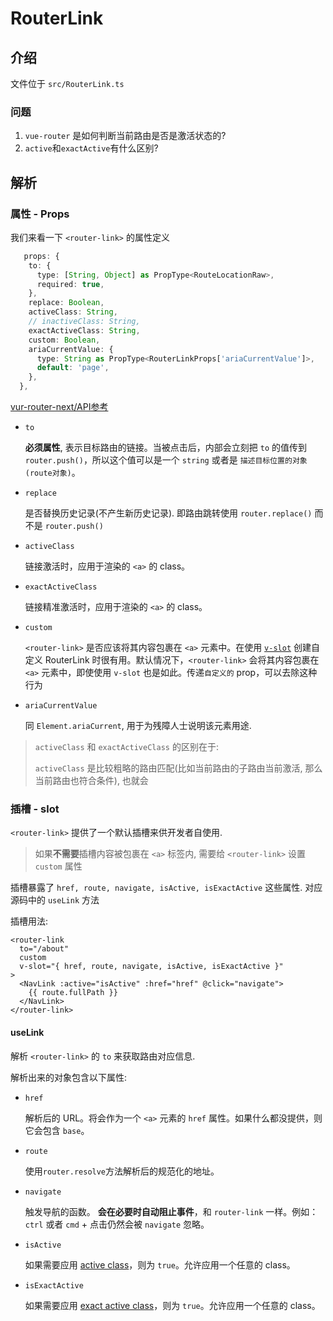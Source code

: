 # RouterLink

## 介绍

文件位于 `src/RouterLink.ts`

### 问题

1. `vue-router` 是如何判断当前路由是否是激活状态的?
2. `active`和`exactActive`有什么区别?

## 解析

### 属性 - Props

我们来看一下 `<router-link>` 的属性定义

```typescript
   props: {
    to: {
      type: [String, Object] as PropType<RouteLocationRaw>,
      required: true,
    },
    replace: Boolean,
    activeClass: String,
    // inactiveClass: String,
    exactActiveClass: String,
    custom: Boolean,
    ariaCurrentValue: {
      type: String as PropType<RouterLinkProps['ariaCurrentValue']>,
      default: 'page',
    },
  },
```

[vur-router-next/API参考](https://next.router.vuejs.org/zh/api/)

+ `to`

  **必须属性**, 表示目标路由的链接。当被点击后，内部会立刻把 `to` 的值传到 `router.push()`，所以这个值可以是一个 `string` 或者是 `描述目标位置的对象(route对象)`。

+ `replace`

  是否替换历史记录(不产生新历史记录). 即路由跳转使用 `router.replace()` 而不是 `router.push()`

+ `activeClass`

  链接激活时，应用于渲染的 `<a>` 的 class。

+ `exactActiveClass`

  链接精准激活时，应用于渲染的 `<a>` 的 class。

+ `custom`

  `<router-link>` 是否应该将其内容包裹在 `<a>` 元素中。在使用 [`v-slot`](https://next.router.vuejs.org/zh/api/#router-link-s-v-slot) 创建自定义 RouterLink 时很有用。默认情况下，`<router-link>` 会将其内容包裹在 `<a>` 元素中，即使使用 `v-slot` 也是如此。传递`自定义的` prop，可以去除这种行为

+ `ariaCurrentValue`

  同 `Element.ariaCurrent`, 用于为残障人士说明该元素用途.

> `activeClass` 和 `exactActiveClass` 的区别在于:
>
> `activeClass` 是比较粗略的路由匹配(比如当前路由的子路由当前激活, 那么当前路由也符合条件), 也就会



### 插槽 - slot

`<router-link>` 提供了一个默认插槽来供开发者自使用.

> 如果**不需要**插槽内容被包裹在 `<a>` 标签内, 需要给 `<router-link>` 设置 `custom` 属性

插槽暴露了 `href, route, navigate, isActive, isExactActive` 这些属性. 对应源码中的 `useLink` 方法

插槽用法:

```vue
<router-link
  to="/about"
  custom
  v-slot="{ href, route, navigate, isActive, isExactActive }"
>
  <NavLink :active="isActive" :href="href" @click="navigate">
    {{ route.fullPath }}
  </NavLink>
</router-link>

```

#### useLink

解析 `<router-link>` 的 `to` 来获取路由对应信息.

解析出来的对象包含以下属性:

+ `href`

  解析后的 URL。将会作为一个 `<a>` 元素的 `href` 属性。如果什么都没提供，则它会包含 `base`。

+ `route`

  使用`router.resolve`方法解析后的规范化的地址。

+ `navigate`

  触发导航的函数。 **会在必要时自动阻止事件**，和 `router-link` 一样。例如：`ctrl` 或者 `cmd` + 点击仍然会被 `navigate` 忽略。

+ `isActive`

  如果需要应用 [active class](https://next.router.vuejs.org/zh/api/#active-class)，则为 `true`。允许应用一个任意的 class。

+ `isExactActive`

  如果需要应用 [exact active class](https://next.router.vuejs.org/zh/api/#exact-active-class)，则为 `true`。允许应用一个任意的 class。
